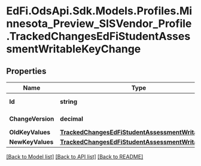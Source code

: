 # EdFi.OdsApi.Sdk.Models.Profiles.Minnesota_Preview_SISVendor_Profile.TrackedChangesEdFiStudentAssessmentWritableKeyChange

## Properties

Name | Type | Description | Notes
------------ | ------------- | ------------- | -------------
**Id** | **string** | Resource identifier | [optional] 
**ChangeVersion** | **decimal** | Change version | [optional] 
**OldKeyValues** | [**TrackedChangesEdFiStudentAssessmentWritableKey**](TrackedChangesEdFiStudentAssessmentWritableKey.md) |  | [optional] 
**NewKeyValues** | [**TrackedChangesEdFiStudentAssessmentWritableKey**](TrackedChangesEdFiStudentAssessmentWritableKey.md) |  | [optional] 

[[Back to Model list]](../README.md#documentation-for-models) [[Back to API list]](../README.md#documentation-for-api-endpoints) [[Back to README]](../README.md)

